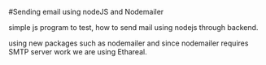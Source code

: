 #Sending email using nodeJS and Nodemailer 

simple js program to test, how to send mail using nodejs through backend. 

using new packages such as nodemailer and since nodemailer requires SMTP server work we are using Ethareal.